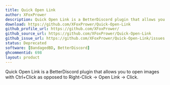 ```yaml
---
title: Quick Open Link
author: XFoxPrower
description: Quick Open Link is a BetterDiscord plugin that allows you to open images with Ctrl+Click as opposed to Right-Click -> Open Link -> Click.
download: https://github.com/XFoxPrower/Quick-Open-Link
github_profile_url: https://github.com/XFoxPrower/
github_source_url: https://github.com/XFoxPrower/Quick-Open-Link
github_issue_url: https://github.com/XFoxPrower/Quick-Open-Link/issues
status: Deprecated
software: [BandagedBD, BetterDiscord]
ghcommentid: 698
layout: product
---
```

Quick Open Link is a BetterDiscord plugin that allows you to open images with Ctrl+Click as opposed to Right-Click -> Open Link -> Click.